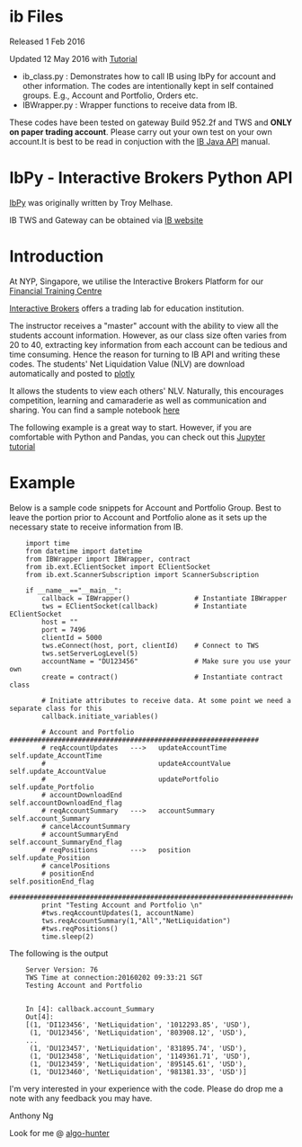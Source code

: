 # ib Files

Released 1 Feb 2016

Updated 12 May 2016 with [Tutorial](https://nbviewer.jupyter.org/github/anthonyng2/ib/blob/master/IbPy%20Demo.ipynb)

* ib_class.py : Demonstrates how to call IB using IbPy for account and other information. The codes are intentionally kept in self contained groups. E.g., Account and Portfolio, Orders etc.
* IBWrapper.py : Wrapper functions to receive data from IB.

These codes have been tested on gateway Build 952.2f and TWS and **ONLY on paper trading account**. Please carry out your own test on your own account.It is best to be read in conjuction with the [IB Java API](https://www.interactivebrokers.com/download/JavaAPIGettingStarted.pdf) manual.

# IbPy - Interactive Brokers Python API
[IbPy](https://github.com/blampe/IbPy) was originally written by Troy Melhase.

IB TWS and Gateway can be obtained via [IB website](https://www.interactivebrokers.com.hk/en/index.php?f=16042)

# Introduction
At NYP, Singapore, we utilise the Interactive Brokers Platform for our [Financial Training Centre](https://www.facebook.com/NYP-Financial-Training-Centre-410452655762342/)

[Interactive Brokers](https://www.interactivebrokers.com/en/index.php?f=14839&ns=T) offers a trading lab for education institution. 

The instructor receives a "master" account with the ability to view all the students account information. However, as our class size often varies from 20 to 40, extracting key information from each account can be tedious and time consuming. Hence the reason for turning to IB API and writing these codes. The students' Net Liquidation Value (NLV) are download automatically and posted to [plotly](https://plot.ly/)

It allows the students to view each others' NLV. Naturally, this encourages competition, learning and camaraderie as well as communication and sharing. You can find a sample notebook [here](http://nbviewer.jupyter.org/github/anthonyng2/ib/blob/master/FTC_NLV_Demo.ipynb)

The following example is a great way to start. However, if you are comfortable with Python and Pandas, you can check out this [Jupyter tutorial](https://nbviewer.jupyter.org/github/anthonyng2/ib/blob/master/IbPy%20Demo.ipynb)

# Example
Below is a sample code snippets for Account and Portfolio Group. Best to leave the portion prior to Account and Portfolio alone as it sets up the necessary state to receive information from IB.


        import time
        from datetime import datetime
        from IBWrapper import IBWrapper, contract
        from ib.ext.EClientSocket import EClientSocket
        from ib.ext.ScannerSubscription import ScannerSubscription
        
        if __name__=="__main__":
            callback = IBWrapper()                # Instantiate IBWrapper 
            tws = EClientSocket(callback)         # Instantiate EClientSocket
            host = ""
            port = 7496
            clientId = 5000
            tws.eConnect(host, port, clientId)    # Connect to TWS
            tws.setServerLogLevel(5)
            accountName = "DU123456"              # Make sure you use your own 
            create = contract()                   # Instantiate contract class
            
            # Initiate attributes to receive data. At some point we need a separate class for this
            callback.initiate_variables()
            
            # Account and Portfolio ##############################################################
            # reqAccountUpdates   --->   updateAccountTime      self.update_AccountTime
            #                            updateAccountValue     self.update_AccountValue
            #                            updatePortfolio        self.update_Portfolio
            # accountDownloadEnd                                self.accountDownloadEnd_flag
            # reqAccountSummary   --->   accountSummary         self.account_Summary
            # cancelAccountSummary
            # accountSummaryEnd                                 self.account_SummaryEnd_flag
            # reqPositions        --->   position               self.update_Position
            # cancelPositions
            # positionEnd                                       self.positionEnd_flag
            ######################################################################################
            print "Testing Account and Portfolio \n"
            #tws.reqAccountUpdates(1, accountName)
            tws.reqAccountSummary(1,"All","NetLiquidation")
            #tws.reqPositions()
            time.sleep(2)

The following is the output

        Server Version: 76
        TWS Time at connection:20160202 09:33:21 SGT
        Testing Account and Portfolio 
        
        
        In [4]: callback.account_Summary
        Out[4]: 
        [(1, 'DI123456', 'NetLiquidation', '1012293.85', 'USD'),
         (1, 'DU123456', 'NetLiquidation', '803908.12', 'USD'),
        ...
         (1, 'DU123457', 'NetLiquidation', '831895.74', 'USD'),
         (1, 'DU123458', 'NetLiquidation', '1149361.71', 'USD'),
         (1, 'DU123459', 'NetLiquidation', '895145.61', 'USD'),
         (1, 'DU123460', 'NetLiquidation', '981381.33', 'USD')]


I'm very interested in your experience with the code. Please do drop me a note with any feedback you may have.

Anthony Ng


Look for me @ [algo-hunter](www.algo-hunter.com)
